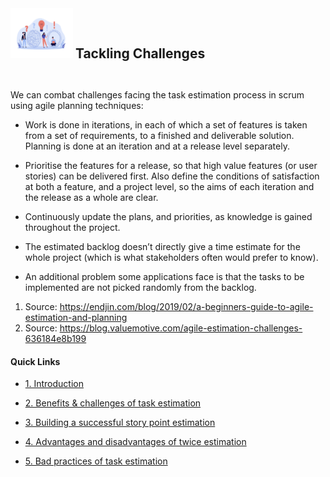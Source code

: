 <img src="../images/Challenges.png" width="100" height="80"/>
<h2  style="display:inline;"> Tackling Challenges </h2>

&nbsp;

We can combat challenges facing the task estimation process in scrum using agile planning techniques:


+ Work is done in iterations, in each of which a set of features is taken from a set of requirements, to a finished and deliverable solution. Planning is done at an iteration and at a release level separately.

+ Prioritise the features for a release, so that high value features (or user stories) can be delivered first. Also define the conditions of satisfaction at both a feature, and a project level, so the aims of each iteration and the release as a whole are clear.

+ Continuously update the plans, and priorities, as knowledge is gained throughout the project.

+ The estimated backlog doesn’t directly give a time estimate for the whole project (which is what stakeholders often would prefer to know).

+ An additional problem some applications face is that the tasks to be implemented are not picked randomly from the backlog.

1. Source: https://endjin.com/blog/2019/02/a-beginners-guide-to-agile-estimation-and-planning
2. Source: https://blog.valuemotive.com/agile-estimation-challenges-636184e8b199

#### Quick Links
- [1. Introduction](../Introduction.md)

- [2. Benefits & challenges of task estimation](Benefits_Challenges.md)

- [3. Building a successful story point estimation](Building_estimation.md)

- [4. Advantages and disadvantages of twice estimation](Advantages_Disadvantages.md)

- [5. Bad practices of task estimation](Bad_practices.md)
